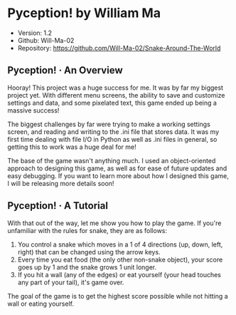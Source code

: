 # Pyception! by William Ma 
- Version: 1.2
- Github: Will-Ma-02
- Repository: https://github.com/Will-Ma-02/Snake-Around-The-World

## Pyception! · An Overview 
Hooray! This project was a huge success for me. It was by far my biggest project yet. 
With different menu screens, the ability to save and customize settings and data, 
and some pixelated text, this game ended up being a massive success! 

The biggest challenges by far were trying to make a working settings screen, and reading
and writing to the .ini file that stores data. It was my first time dealing with file
I/O in Python as well as .ini files in general, so getting this to work was a huge deal for
me! 

The base of the game wasn't anything much. I used an object-oriented approach to designing
this game, as well as for ease of future updates and easy debugging. If you want to learn
more about how I designed this game, I will be releasing more details soon!

## Pyception! · A Tutorial 
With that out of the way, let me show you how to play the game. If you're unfamiliar with 
the rules for snake, they are as follows:

1. You control a snake which moves in a 1 of 4 directions (up, down, left, right) that can be 
changed using the arrow keys.
2. Every time you eat food (the only other non-snake object), your score goes up by 1 and the 
snake grows 1 unit longer.
3. If you hit a wall (any of the edges) or eat yourself (your head touches any part of your 
tail), it's game over.

The goal of the game is to get the highest score possible while not hitting a wall or eating
yourself. 





